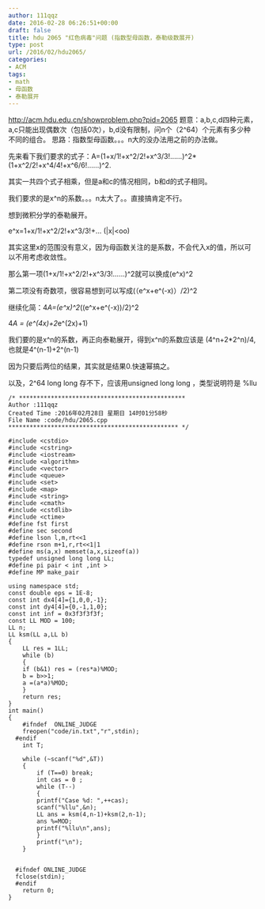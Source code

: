 ```yaml
---
author: 111qqz
date: 2016-02-28 06:26:51+00:00
draft: false
title: hdu 2065 "红色病毒"问题 (指数型母函数，泰勒级数展开)
type: post
url: /2016/02/hdu2065/
categories:
- ACM
tags:
- math
- 母函数
- 泰勒展开
---
```


http://acm.hdu.edu.cn/showproblem.php?pid=2065
题意：a,b,c,d四种元素，a,c只能出现偶数次（包括0次），b,d没有限制，问n个（2^64）个元素有多少种不同的组合。
思路：指数型母函数。。。n大的没办法用之前的办法做。

先来看下我们要求的式子：A=(1+x/1!+x^2/2!+x^3/3!……)^2*(1+x^2/2!+x^4/4!+x^6/6!……)^2.

其实一共四个式子相乘，但是a和c的情况相同，b和d的式子相同。

我们要求的是x^n的系数。。。n太大了。。直接搞肯定不行。

想到微积分学的泰勒展开。

e^x=1+x/1!+x^2/2!+x^3/3!+... (|x|<oo)

其实这里x的范围没有意义，因为母函数关注的是系数，不会代入x的值，所以可以不用考虑收敛性。

那么第一项(1+x/1!+x^2/2!+x^3/3!……)^2就可以换成(e^x)^2

第二项没有奇数项，很容易想到可以写成(（e^x+e^(-x)）/2)^2

继续化简：4*A=(e^x)^2*((e^x+e^(-x))/2)^2

4*A = (e^(4x)+2*e^(2x)+1)

我们要的是x^n的系数，再正向泰勒展开，得到x^n的系数应该是 (4^n+2*2^n)/4,也就是4^(n-1)+2^(n-1)

因为只要后两位的结果，其实就是结果0.快速幂搞之。

以及，2^64 long long 存不下，应该用unsigned long long ，类型说明符是 %llu







 

    
    /* ***********************************************
    Author :111qqz
    Created Time :2016年02月28日 星期日 14时01分58秒
    File Name :code/hdu/2065.cpp
    ************************************************ */
    
    #include <cstdio>
    #include <cstring>
    #include <iostream>
    #include <algorithm>
    #include <vector>
    #include <queue>
    #include <set>
    #include <map>
    #include <string>
    #include <cmath>
    #include <cstdlib>
    #include <ctime>
    #define fst first
    #define sec second
    #define lson l,m,rt<<1
    #define rson m+1,r,rt<<1|1
    #define ms(a,x) memset(a,x,sizeof(a))
    typedef unsigned long long LL;
    #define pi pair < int ,int >
    #define MP make_pair
    
    using namespace std;
    const double eps = 1E-8;
    const int dx4[4]={1,0,0,-1};
    const int dy4[4]={0,-1,1,0};
    const int inf = 0x3f3f3f3f;
    const LL MOD = 100;
    LL n;
    LL ksm(LL a,LL b)
    {
        LL res = 1LL;
        while (b)
        {
    	if (b&1) res = (res*a)%MOD;
    	b = b>>1;
    	a =(a*a)%MOD;
        }
        return res;
    }
    int main()
    {
    	#ifndef  ONLINE_JUDGE 
    	freopen("code/in.txt","r",stdin);
      #endif
    	int T;
    
    	while (~scanf("%d",&T))
    	{
    	    if (T==0) break;
    	    int cas = 0 ;
    	    while (T--)
    	    {
    		printf("Case %d: ",++cas);
    		scanf("%llu",&n);
    		LL ans = ksm(4,n-1)+ksm(2,n-1);
    		ans %=MOD;
    		printf("%llu\n",ans);
    	    }
    	    printf("\n");
    	}
    	
    
      #ifndef ONLINE_JUDGE  
      fclose(stdin);
      #endif
        return 0;
    }
    




